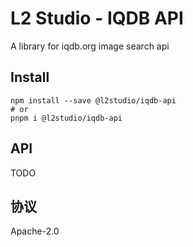 # L2 Studio - IQDB API

A library for iqdb.org image search api

## Install

```shell
npm install --save @l2studio/iqdb-api
# or
pnpm i @l2studio/iqdb-api
```

## API

TODO

## 协议

Apache-2.0
